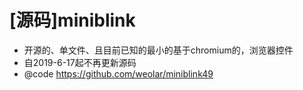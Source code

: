 # [源码]miniblink

- 开源的、单文件、且目前已知的最小的基于chromium的，浏览器控件
- 自2019-6-17起不再更新源码
- @code https://github.com/weolar/miniblink49